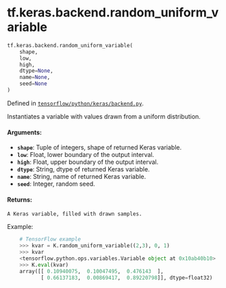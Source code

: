 <div itemscope itemtype="http://developers.google.com/ReferenceObject">
<meta itemprop="name" content="tf.keras.backend.random_uniform_variable" />
<meta itemprop="path" content="Stable" />
</div>

# tf.keras.backend.random_uniform_variable

``` python
tf.keras.backend.random_uniform_variable(
    shape,
    low,
    high,
    dtype=None,
    name=None,
    seed=None
)
```



Defined in [`tensorflow/python/keras/backend.py`](/code/stable/tensorflow/python/keras/backend.py).

Instantiates a variable with values drawn from a uniform distribution.

#### Arguments:

* <b>`shape`</b>: Tuple of integers, shape of returned Keras variable.
* <b>`low`</b>: Float, lower boundary of the output interval.
* <b>`high`</b>: Float, upper boundary of the output interval.
* <b>`dtype`</b>: String, dtype of returned Keras variable.
* <b>`name`</b>: String, name of returned Keras variable.
* <b>`seed`</b>: Integer, random seed.


#### Returns:

    A Keras variable, filled with drawn samples.

Example:
```python
    # TensorFlow example
    >>> kvar = K.random_uniform_variable((2,3), 0, 1)
    >>> kvar
    <tensorflow.python.ops.variables.Variable object at 0x10ab40b10>
    >>> K.eval(kvar)
    array([[ 0.10940075,  0.10047495,  0.476143  ],
           [ 0.66137183,  0.00869417,  0.89220798]], dtype=float32)
```